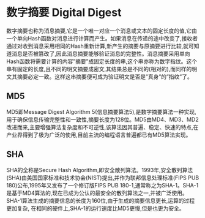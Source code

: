 # 数字摘要 Digital Digest
数字摘要也称为消息摘要,它是一个唯一对应一个消息或文本的固定长度的值,它由一个单向Hash函数对消息进行计算而产生。如果消息在传递的途中改变了,接收者通过对收到消息采用相同的Hash重新计算,新产生的摘要与原摘要进行比较,就可知道消息是否被篡改了,因此消息摘要能够验证消息的完整性。消息摘要采用单向Hash函数将需要计算的内容”摘要”成固定长度的串,这个串亦称为数字指纹。这个串有固定的长度,且不同的明文摘要成密文,其结果总是不同的(相对的),而同样的明文其摘要必定一致。这样这串摘要便可成为验证明文是否是”真身”的”指纹”了。

## MD5
MD5即Message Digest Algorithm 5(信息摘要算法5),是数字摘要算法一种实现,用于确保信息传输完整性和一致性,摘要长度为128位。MD5由MD4、MD3、MD2改进而来,主要增强算法复杂度和不可逆性,该算法因其普遍、稳定、快速的特点,在产业界得到了极为广泛的使用,目前主流的编程语言普遍都已有MD5算法实现。

## SHA
SHA的全称是Secure Hash Algorithm,即安全散列算法。1993年,安全散列算法(SHA)由美国国家标准和技术协会(NIST)提出,并作为联邦信息处理标准(FIPS PUB 180)公布,1995年又发布了一个修订版FIPS PUB 180-1,通常称之为SHA-1。SHA-1是基于MD4算法的,现在已成为公认的最安全的散列算法之一,并被广泛使用。 SHA-1算法生成的摘要信息的长度为160位,由于生成的摘要信息更长,运算的过程更加复杂, 在相同的硬件上,SHA-1的运行速度比MD5更慢,但是也更为安全。